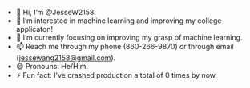 - 👋 Hi, I’m @JesseW2158.
- 👀 I’m interested in machine learning and improving my college applicaton!
- 🌱 I’m currently focusing on improving my grasp of machine learning.
- 📫 Reach me through my phone (860-266-9870) or through email (jessewang2158@gmail.com).
- 😄 Pronouns: He/Him.
- ⚡ Fun fact: I've crashed production a total of 0 times by now.

<!---
JesseW2158/JesseW2158 is a ✨ special ✨ repository because its `README.md` (this file) appears on your GitHub profile.
You can click the Preview link to take a look at your changes.
--->
